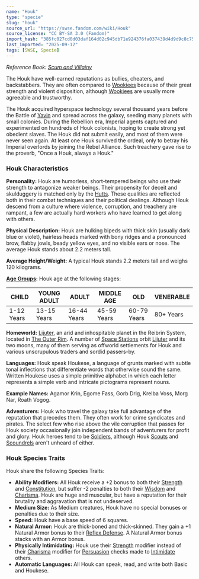 ```yaml
---
name: "Houk"
type: "specie"
slug: "houk"
source_url: "https://swse.fandom.com/wiki/Houk"
source_license: "CC BY-SA 3.0 (Fandom)"
import_hash: "385fc027cd0d03daf164d02c945db71e924376fa037439d4d9d9c8c752860133"
last_imported: "2025-09-12"
tags: [SWSE, Specie]
---
```

*Reference Book: [Scum and Villainy](https://swse.fandom.com/wiki/Star_Wars_Saga_Edition_Scum_and_Villainy)*

The Houk have well-earned reputations as bullies, cheaters, and backstabbers. They are often compared to [Wookiees](https://swse.fandom.com/wiki/Wookiees) because of their great strength and violent disposition, although [Wookiees](https://swse.fandom.com/wiki/Wookiees) are usually more agreeable and trustworthy.

The Houk acquired hyperspace technology several thousand years before the Battle of [Yavin](https://swse.fandom.com/wiki/Yavin) and spread across the galaxy, seeding many planets with small colonies. During the Rebellion era, Imperial agents captured and experimented on hundreds of Houk colonists, hoping to create strong yet obedient slaves. The Houk did not submit easily, and most of them were never seen again. At least one Houk survived the ordeal, only to betray his Imperial overlords by joining the Rebel Alliance. Such treachery gave rise to the proverb, "Once a Houk, always a Houk."

### Houk Characteristics

**Personality:** Houk are humorless, short-tempered beings who use their strength to antagonize weaker beings. Their propensity for deceit and skulduggery is matched only by the [Hutts](https://swse.fandom.com/wiki/Hutts). These qualities are reflected both in their combat techniques and their political dealings. Although Houk descend from a culture where violence, corruption, and treachery are rampant, a few are actually hard workers who have learned to get along with others.

**Physical Description:** Houk are hulking bipeds with thick skin (usually dark blue or violet), hairless heads marked with bony ridges and a pronounced brow, flabby jowls, beady yellow eyes, and no visible ears or nose. The average Houk stands about 2.2 meters tall.

**Average Height/Weight:** A typical Houk stands 2.2 meters tall and weighs 120 kilograms.

**[Age Groups](https://swse.fandom.com/wiki/Age_Groups):** Houk age at the following stages:

| CHILD | YOUNG ADULT | ADULT | MIDDLE AGE | OLD | VENERABLE |
| --- | --- | --- | --- | --- | --- |
| 1-12 Years | 13-15 Years | 16-44 Years | 45-59 Years | 60-79 Years | 80+ Years |

**Homeworld:** [Lijuter](https://swse.fandom.com/wiki/Lijuter), an arid and inhospitable planet in the Reibrin System, located in [The Outer Rim](https://swse.fandom.com/wiki/The_Outer_Rim). A number of [Space Stations](https://swse.fandom.com/wiki/Space_Stations) orbit [Lijuter](https://swse.fandom.com/wiki/Lijuter) and its two moons, many of them serving as offworld settlements for Houk and various unscrupulous traders and sordid passers-by.

**Languages:** Houk speak Houkese, a language of grunts marked with subtle tonal inflections that differentiate words that otherwise sound the same. Written Houkese uses a simple primitive alphabet in which each letter represents a simple verb and intricate pictograms represent nouns.

**Example Names:** Agamor Krin, Egome Fass, Gorb Drig, Krelba Voss, Morg Nar, Roath Vogog.

**Adventurers:** Houk who travel the galaxy take full advantage of the reputation that precedes them. They often work for crime syndicates and pirates. The select few who rise above the vile corruption that passes for Houk society occasionally join independent bands of adventurers for profit and glory. Houk heroes tend to be [Soldiers](https://swse.fandom.com/wiki/Soldiers), although Houk [Scouts](https://swse.fandom.com/wiki/Scouts) and [Scoundrels](https://swse.fandom.com/wiki/Scoundrels) aren't unheard of either.

### Houk Species Traits
Houk share the following Species Traits:
- **Ability Modifiers:** All Houk receive a +2 bonus to both their [Strength](https://swse.fandom.com/wiki/Strength) and [Constitution](https://swse.fandom.com/wiki/Constitution), but suffer -2 penalties to both their [Wisdom](https://swse.fandom.com/wiki/Wisdom) and [Charisma](https://swse.fandom.com/wiki/Charisma). Houk are huge and muscular, but have a reputation for their brutality and aggravation that is not undeserved.
- **Medium Size:** As Medium creatures, Houk have no special bonuses or penalties due to their size.
- **Speed:** Houk have a base speed of 6 squares.
- **Natural Armor:** Houk are thick-boned and thick-skinned. They gain a +1 Natural Armor bonus to their [Reflex Defense](https://swse.fandom.com/wiki/Reflex_Defense). A Natural Armor bonus stacks with an Armor bonus.
- **Physically Intimidating:** Houk use their [Strength](https://swse.fandom.com/wiki/Strength) modifier instead of their [Charisma](https://swse.fandom.com/wiki/Charisma) modifier for [Persuasion](https://swse.fandom.com/wiki/Persuasion) checks made to [Intimidate](https://swse.fandom.com/wiki/Intimidate) others.
- **Automatic Languages:** All Houk can speak, read, and write both Basic and Houkese.